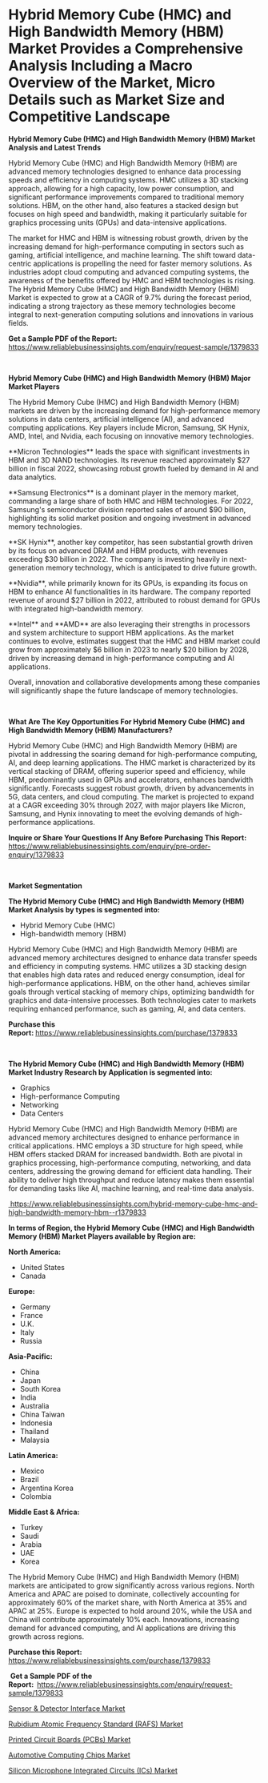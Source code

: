 <p><h1>Hybrid Memory Cube (HMC) and High Bandwidth Memory (HBM) Market Provides a Comprehensive Analysis Including a Macro Overview of the Market, Micro Details such as Market Size and Competitive Landscape</h1></p><p><strong>Hybrid Memory Cube (HMC) and High Bandwidth Memory (HBM) Market Analysis and Latest Trends</strong></p>
<p><p>Hybrid Memory Cube (HMC) and High Bandwidth Memory (HBM) are advanced memory technologies designed to enhance data processing speeds and efficiency in computing systems. HMC utilizes a 3D stacking approach, allowing for a high capacity, low power consumption, and significant performance improvements compared to traditional memory solutions. HBM, on the other hand, also features a stacked design but focuses on high speed and bandwidth, making it particularly suitable for graphics processing units (GPUs) and data-intensive applications.</p><p>The market for HMC and HBM is witnessing robust growth, driven by the increasing demand for high-performance computing in sectors such as gaming, artificial intelligence, and machine learning. The shift toward data-centric applications is propelling the need for faster memory solutions. As industries adopt cloud computing and advanced computing systems, the awareness of the benefits offered by HMC and HBM technologies is rising. The Hybrid Memory Cube (HMC) and High Bandwidth Memory (HBM) Market is expected to grow at a CAGR of 9.7% during the forecast period, indicating a strong trajectory as these memory technologies become integral to next-generation computing solutions and innovations in various fields.</p></p>
<p><strong>Get a Sample PDF of the Report:&nbsp;</strong> <a href="https://www.reliablebusinessinsights.com/enquiry/request-sample/1379833?utm_campaign=1138&utm_medium=2&utm_source=Github&utm_content=ia&utm_term=12022025&utm_id=hybrid-memory-cube-hmc-and-high-bandwidth-memory-hbm">https://www.reliablebusinessinsights.com/enquiry/request-sample/1379833</a></p>
<p>&nbsp;</p>
<p><strong>Hybrid Memory Cube (HMC) and High Bandwidth Memory (HBM) Major Market Players</strong></p>
<p><p>The Hybrid Memory Cube (HMC) and High Bandwidth Memory (HBM) markets are driven by the increasing demand for high-performance memory solutions in data centers, artificial intelligence (AI), and advanced computing applications. Key players include Micron, Samsung, SK Hynix, AMD, Intel, and Nvidia, each focusing on innovative memory technologies.</p><p>**Micron Technologies** leads the space with significant investments in HBM and 3D NAND technologies. Its revenue reached approximately $27 billion in fiscal 2022, showcasing robust growth fueled by demand in AI and data analytics.</p><p>**Samsung Electronics** is a dominant player in the memory market, commanding a large share of both HMC and HBM technologies. For 2022, Samsung's semiconductor division reported sales of around $90 billion, highlighting its solid market position and ongoing investment in advanced memory technologies.</p><p>**SK Hynix**, another key competitor, has seen substantial growth driven by its focus on advanced DRAM and HBM products, with revenues exceeding $30 billion in 2022. The company is investing heavily in next-generation memory technology, which is anticipated to drive future growth.</p><p>**Nvidia**, while primarily known for its GPUs, is expanding its focus on HBM to enhance AI functionalities in its hardware. The company reported revenue of around $27 billion in 2022, attributed to robust demand for GPUs with integrated high-bandwidth memory.</p><p>**Intel** and **AMD** are also leveraging their strengths in processors and system architecture to support HBM applications. As the market continues to evolve, estimates suggest that the HMC and HBM market could grow from approximately $6 billion in 2023 to nearly $20 billion by 2028, driven by increasing demand in high-performance computing and AI applications. </p><p>Overall, innovation and collaborative developments among these companies will significantly shape the future landscape of memory technologies.</p></p>
<p>&nbsp;</p>
<p><strong>What Are The Key Opportunities For Hybrid Memory Cube (HMC) and High Bandwidth Memory (HBM) Manufacturers?</strong></p>
<p><p>Hybrid Memory Cube (HMC) and High Bandwidth Memory (HBM) are pivotal in addressing the soaring demand for high-performance computing, AI, and deep learning applications. The HMC market is characterized by its vertical stacking of DRAM, offering superior speed and efficiency, while HBM, predominantly used in GPUs and accelerators, enhances bandwidth significantly. Forecasts suggest robust growth, driven by advancements in 5G, data centers, and cloud computing. The market is projected to expand at a CAGR exceeding 30% through 2027, with major players like Micron, Samsung, and Hynix innovating to meet the evolving demands of high-performance applications.</p></p>
<p><strong>Inquire or Share Your Questions If Any Before Purchasing This Report:</strong> <a href="https://www.reliablebusinessinsights.com/enquiry/pre-order-enquiry/1379833?utm_campaign=1138&utm_medium=2&utm_source=Github&utm_content=ia&utm_term=12022025&utm_id=hybrid-memory-cube-hmc-and-high-bandwidth-memory-hbm">https://www.reliablebusinessinsights.com/enquiry/pre-order-enquiry/1379833</a></p>
<p>&nbsp;</p>
<p><strong>Market Segmentation</strong></p>
<p><strong>The Hybrid Memory Cube (HMC) and High Bandwidth Memory (HBM) Market Analysis by types is segmented into:</strong></p>
<p><ul><li>Hybrid Memory Cube (HMC)</li><li>High-bandwidth memory (HBM)</li></ul></p>
<p><p>Hybrid Memory Cube (HMC) and High Bandwidth Memory (HBM) are advanced memory architectures designed to enhance data transfer speeds and efficiency in computing systems. HMC utilizes a 3D stacking design that enables high data rates and reduced energy consumption, ideal for high-performance applications. HBM, on the other hand, achieves similar goals through vertical stacking of memory chips, optimizing bandwidth for graphics and data-intensive processes. Both technologies cater to markets requiring enhanced performance, such as gaming, AI, and data centers.</p></p>
<p><strong>Purchase this Report:&nbsp;</strong><a href="https://www.reliablebusinessinsights.com/purchase/1379833?utm_campaign=1138&utm_medium=2&utm_source=Github&utm_content=ia&utm_term=12022025&utm_id=hybrid-memory-cube-hmc-and-high-bandwidth-memory-hbm">https://www.reliablebusinessinsights.com/purchase/1379833</a></p>
<p>&nbsp;</p>
<p><strong>The Hybrid Memory Cube (HMC) and High Bandwidth Memory (HBM) Market Industry Research by Application is segmented into:</strong></p>
<p><ul><li>Graphics</li><li>High-performance Computing</li><li>Networking</li><li>Data Centers</li></ul></p>
<p><p>Hybrid Memory Cube (HMC) and High Bandwidth Memory (HBM) are advanced memory architectures designed to enhance performance in critical applications. HMC employs a 3D structure for high speed, while HBM offers stacked DRAM for increased bandwidth. Both are pivotal in graphics processing, high-performance computing, networking, and data centers, addressing the growing demand for efficient data handling. Their ability to deliver high throughput and reduce latency makes them essential for demanding tasks like AI, machine learning, and real-time data analysis.</p></p>
<p><a href="https://www.reliablebusinessinsights.com/hybrid-memory-cube-hmc-and-high-bandwidth-memory-hbm--r1379833?utm_campaign=1138&utm_medium=2&utm_source=Github&utm_content=ia&utm_term=12022025&utm_id=hybrid-memory-cube-hmc-and-high-bandwidth-memory-hbm">&nbsp;https://www.reliablebusinessinsights.com/hybrid-memory-cube-hmc-and-high-bandwidth-memory-hbm--r1379833</a></p>
<p><strong>In terms of Region, the Hybrid Memory Cube (HMC) and High Bandwidth Memory (HBM) Market Players available by Region are:</strong></p>
<p>
    <p> <strong> North America: </strong>
        <ul>
            <li>United States</li>
            <li>Canada</li>
        </ul>
        </p> 
    <p> <strong> Europe: </strong>
        <ul>
            <li>Germany</li>
            <li>France</li>
            <li>U.K.</li>
            <li>Italy</li>
            <li>Russia</li>
        </ul>
        </p> 
    <p> <strong> Asia-Pacific: </strong>
        <ul>
            <li>China</li>
            <li>Japan</li>
            <li>South Korea</li>
            <li>India</li>
            <li>Australia</li>
            <li>China Taiwan</li>
            <li>Indonesia</li>
            <li>Thailand</li>
            <li>Malaysia</li>
        </ul>
        </p> 
    <p> <strong> Latin America: </strong>
        <ul>
            <li>Mexico</li>
            <li>Brazil</li>
            <li>Argentina Korea</li>
            <li>Colombia</li>
        </ul>
        </p> 
    <p> <strong> Middle East & Africa: </strong>
        <ul>
            <li>Turkey</li>
            <li>Saudi</li>
            <li>Arabia</li>
            <li>UAE</li>
            <li>Korea</li>
        </ul>
    </p>
    </p>
<p><p>The Hybrid Memory Cube (HMC) and High Bandwidth Memory (HBM) markets are anticipated to grow significantly across various regions. North America and APAC are poised to dominate, collectively accounting for approximately 60% of the market share, with North America at 35% and APAC at 25%. Europe is expected to hold around 20%, while the USA and China will contribute approximately 10% each. Innovations, increasing demand for advanced computing, and AI applications are driving this growth across regions.</p></p>
<p><strong>Purchase this Report: </strong><a href="https://www.reliablebusinessinsights.com/purchase/1379833?utm_campaign=1138&utm_medium=2&utm_source=Github&utm_content=ia&utm_term=12022025&utm_id=hybrid-memory-cube-hmc-and-high-bandwidth-memory-hbm">https://www.reliablebusinessinsights.com/purchase/1379833</a></p>
<p>&nbsp;<strong>Get a Sample PDF of the Report:&nbsp;&nbsp;</strong><a href="https://www.reliablebusinessinsights.com/enquiry/request-sample/1379833?utm_campaign=1138&utm_medium=2&utm_source=Github&utm_content=ia&utm_term=12022025&utm_id=hybrid-memory-cube-hmc-and-high-bandwidth-memory-hbm">https://www.reliablebusinessinsights.com/enquiry/request-sample/1379833</a></p>
<p><strong></strong></p>
<p><p><a href="https://github.com/leyesamilej/Market-Research-Report-List-1/blob/main/sensor-detector-interface-market.md?utm_campaign=1138&utm_medium=2&utm_source=Github&utm_content=ia&utm_term=12022025&utm_id=hybrid-memory-cube-hmc-and-high-bandwidth-memory-hbm">Sensor & Detector Interface Market</a></p><p><a href="https://github.com/guinoopandam/Market-Research-Report-List-1/blob/main/rubidium-atomic-frequency-standard-rafs-market.md?utm_campaign=1138&utm_medium=2&utm_source=Github&utm_content=ia&utm_term=12022025&utm_id=hybrid-memory-cube-hmc-and-high-bandwidth-memory-hbm">Rubidium Atomic Frequency Standard (RAFS) Market</a></p><p><a href="https://github.com/rushanday/Market-Research-Report-List-1/blob/main/printed-circuit-boards-pcbs-market.md?utm_campaign=1138&utm_medium=2&utm_source=Github&utm_content=ia&utm_term=12022025&utm_id=hybrid-memory-cube-hmc-and-high-bandwidth-memory-hbm">Printed Circuit Boards (PCBs) Market</a></p><p><a href="https://github.com/carylgrinko/Market-Research-Report-List-1/blob/main/automotive-computing-chips-market.md?utm_campaign=1138&utm_medium=2&utm_source=Github&utm_content=ia&utm_term=12022025&utm_id=hybrid-memory-cube-hmc-and-high-bandwidth-memory-hbm">Automotive Computing Chips Market</a></p><p><a href="https://github.com/ziogaskangui96/Market-Research-Report-List-1/blob/main/silicon-microphone-integrated-circuits-ics-market.md?utm_campaign=1138&utm_medium=2&utm_source=Github&utm_content=ia&utm_term=12022025&utm_id=hybrid-memory-cube-hmc-and-high-bandwidth-memory-hbm">Silicon Microphone Integrated Circuits (ICs) Market</a></p></p>